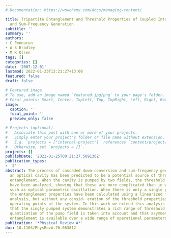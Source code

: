 ```yaml
---
# Documentation: https://wowchemy.com/docs/managing-content/

title: Tripartite Entanglement and Threshold Properties of Coupled Intracavity Down-Conversion
  and Sum-Frequency Generation
subtitle: ''
summary: ''
authors:
- C Pennarun
- A S Bradley
- M K Olsen
tags: []
categories: []
date: '2007-12-01'
lastmod: 2022-01-25T13:21:27+13:00
featured: false
draft: false

# Featured image
# To use, add an image named `featured.jpg/png` to your page's folder.
# Focal points: Smart, Center, TopLeft, Top, TopRight, Left, Right, BottomLeft, Bottom, BottomRight.
image:
  caption: ''
  focal_point: ''
  preview_only: false

# Projects (optional).
#   Associate this post with one or more of your projects.
#   Simply enter your project's folder or file name without extension.
#   E.g. `projects = ["internal-project"]` references `content/project/deep-learning/index.md`.
#   Otherwise, set `projects = []`.
projects: []
publishDate: '2022-01-25T00:21:27.509136Z'
publication_types:
- '2'
abstract: The process of cascaded down-conversion and sum-frequency generation inside
  an optical cavity has been predicted to be a potential source of three-mode continuous-variable
  entanglement. When the cavity is pumped by two fields, the threshold properties
  have been analyzed, showing that these are more complicated than in well-known processes
  such as optical parametric oscillation. When there is only a single pumping field,
  the entanglement properties have been calculated using a linearized fluctuation
  analysis, but without any consid- eration of the threshold properties or critical
  operating points of the system. In this work we extend this analysis to demonstrate
  that the singly pumped system demonstrates a rich range of threshold behavior when
  quantization of the pump field is taken into account and that asymmetric polychromatic
  entanglement is available over a wide range of operational parameters.
publication: '*Physical Review A*'
doi: 10.1103/PhysRevA.76.063812
---
```

